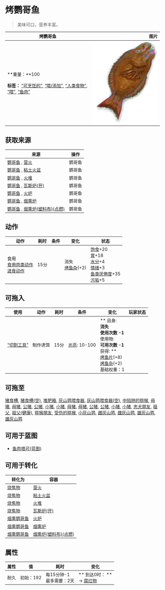 # 烤鹦哥鱼  
> 美味可口，营养丰富。  
  
  烤鹦哥鱼  |   图片   
 ----  |  ----:   
 **重量：**100<br><br>**标签：**	[“可烹饪的”](tag_Cookable.md), [“喂/添加”](tag_Feed.md), [“人类食物”](tag_HumanFood.md), [“喂”](tag_Meat.md), [“鱼肉”](tag_Fish.md)  |  ![](Sprite/ParrotFishCooked.png)   
  
## 获取来源  
来源  |  操作  
----  |  ----  
[鹦哥鱼](ParrotFish.md) , [营火](Campfire.md)  |  鹦哥鱼  
[鹦哥鱼](ParrotFish.md) , [粘土火盆](ClayFirePit.md)  |  鹦哥鱼  
[鹦哥鱼](ParrotFish.md) , [火堆](Fire.md)  |  鹦哥鱼  
[鹦哥鱼](ParrotFish.md) , [瓦斯炉(开)](GasCookerOn.md)  |  鹦哥鱼  
[鹦哥鱼](ParrotFish.md) , [火炉](Stove.md)  |  鹦哥鱼  
[鹦哥鱼](ParrotFish.md) , [烟熏炉](Smoker.md)  |  鹦哥鱼  
[鹦哥鱼](ParrotFish.md) , [烟熏炉(塑料布)(点燃)](SmokerPlastic.md)  |  鹦哥鱼  
## 动作  
动作  |  耗时  |  条件  |  变化  |  状态  
----  |  ----  |  ----  |  ----  |  ----  
食用<br>[食用肉类动作](CarnivorousAction.md)<br>[进食动作](EatingAction.md)  |  15分  |    |  消失<br>[烤鱼杂](FishScrapsCooked.md)(+2)<br>  |  [饱食](Satiation.md)+20<br>[胃](Stomach.md)+18<br>[水分](Hydration.md)+4<br>[情绪](Morale.md)+3<br>[鱼类<nobr>厌倦度</nobr>](SaturationFish.md)+35<br>[污垢](Filth.md)+5  
## 可拖入  
使用  |  动作  |  耗时  |  条件  |  变化  |  玩家状态  
----  |  ----  |  ----  |  ----  |  ----  |  ----  
[“切割工具”](tag_Cutter.md)  |  制作诱饵  |  15分  |  [光亮](Light.md): 10-100  |  ** 自身: **<br>消失<br>使用次数  -1<br>** 使用物: **<br>可用次数  -1<br>** 获得: **<br>[烤鱼片](FishSlicesCooked.md)(+8)<br>[烤鱼杂](FishScrapsCooked.md)(+2)<br>基础权重：1<br>  |    
## 可拖至  
[猪食槽](BoarFeeder.md), [猪食槽(空)](BoarFeederEmpty.md), [堆肥箱](CompostBin.md), [灰山鹑喂食器](PartridgeFeeder.md), [灰山鹑喂食器(空)](PartridgeFeederEmpty.md), [中陷阱的猕猴](CageTrapMacaque.md), [母猪](BoarEnclosureFemale.md), [母猪](BoarEnclosureFemale.md), [公猪](BoarEnclosureMale.md), [公猪](BoarEnclosureMale.md), [小猪](BoarEnclosurePiglet.md), [小猪](BoarEnclosurePiglet.md), [母猪](BoarTiedFemale.md), [母猪](BoarTiedFemale.md), [公猪](BoarTiedMale.md), [公猪](BoarTiedMale.md), [小猪](BoarTiedPiglet.md), [小猪](BoarTiedPiglet.md), [忠犬朋友](DogFriend.md), [祖父](Grandfather.md), [祖父(健康)](GrandfatherHealthy.md), [猕猴朋友](MacaqueFriend.md), [受伤的猕猴](MacaqueWounded.md), [小灰山鹑](PartridgeChick.md), [雌灰山鹑](PartridgeFemaleEnclosure.md), [雌灰山鹑](PartridgeFemaleLive.md), [雄灰山鹑](PartridgeMaleEnclosure.md), [雄灰山鹑](PartridgeMaleLive.md)  
## 可用于蓝图  
- [鱼肉塔可(蓝图)](Bp_FishTaco.md)  
  
  
## 可用于转化  
转化为  |  容器  
----  |  ----  
[烧焦物](CharredRemains.md)  |  [营火](Campfire.md)  
[烧焦物](CharredRemains.md)  |  [粘土火盆](ClayFirePit.md)  
[烧焦物](CharredRemains.md)  |  [火堆](Fire.md)  
[烧焦物](CharredRemains.md)  |  [瓦斯炉(开)](GasCookerOn.md)  
[烟熏鹦哥鱼](ParrotFishSmoked.md)  |  [火炉](Stove.md)  
[烟熏鹦哥鱼](ParrotFishSmoked.md)  |  [烟熏炉](Smoker.md)  
[烟熏鹦哥鱼](ParrotFishSmoked.md)  |  [烟熏炉(塑料布)(点燃)](SmokerPlastic.md)  
## 属性   
属性  |  值  |  耗时  |  变化  
----  |  ----  |  ----  |  ----  
耐久  |  初始：192  |  每15分钟-1<br>最多需要：2天  |  ** 到达0时： **<br>→ [腐烂物](RottenRemains.md)  
